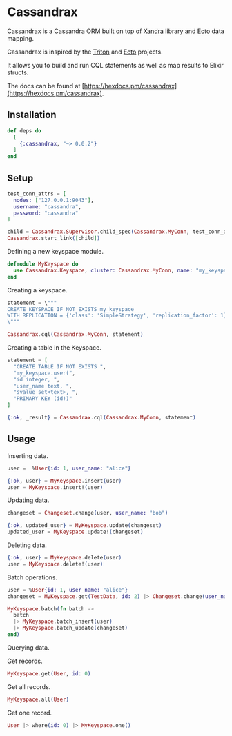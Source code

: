 # Cassandrax

Cassandrax is a Cassandra ORM built on top of [Xandra](https://github.com/lexhide/xandra) library and
[Ecto](https://github.com/elixir-ecto/ecto) data mapping.

Cassandrax is inspired by the [Triton](https://github.com/blitzstudios/triton) and
[Ecto](https://github.com/elixir-ecto/ecto) projects.

It allows you to build and run CQL statements as well as map results to Elixir structs.

The docs can be found at [https://hexdocs.pm/cassandrax](https://hexdocs.pm/cassandrax).

## Installation

```elixir
def deps do
  [
    {:cassandrax, "~> 0.0.2"}
  ]
end
```

## Setup

```elixir
test_conn_attrs = [
  nodes: ["127.0.0.1:9043"],
  username: "cassandra",
  password: "cassandra"
]

child = Cassandrax.Supervisor.child_spec(Cassandrax.MyConn, test_conn_attrs)
Cassandrax.start_link([child])
```

Defining a new keyspace module.

```elixir
defmodule MyKeyspace do
  use Cassandrax.Keyspace, cluster: Cassandrax.MyConn, name: "my_keyspace"
end
```

Creating a keyspace.

```elixir
statement = \"""
CREATE KEYSPACE IF NOT EXISTS my_keyspace
WITH REPLICATION = {'class': 'SimpleStrategy', 'replication_factor': 1}
\"""

Cassandrax.cql(Cassandrax.MyConn, statement)
```

Creating a table in the Keyspace.

```elixir
statement = [
  "CREATE TABLE IF NOT EXISTS ",
  "my_keyspace.user(",
  "id integer, ",
  "user_name text, ",
  "svalue set<text>, ",
  "PRIMARY KEY (id))"
]

{:ok, _result} = Cassandrax.cql(Cassandrax.MyConn, statement)
```
## Usage

Inserting data. 

```elixir
user =  %User{id: 1, user_name: "alice"}

{:ok, user} = MyKeyspace.insert(user) 
user = MyKeyspace.insert!(user)
```

Updating data.

```elixir
changeset = Changeset.change(user, user_name: "bob")

{:ok, updated_user} = MyKeyspace.update(changeset)
updated_user = MyKeyspace.update!(changeset)
```

Deleting data. 

```elixir
{:ok, user} = MyKeyspace.delete(user)
user = MyKeyspace.delete!(user)
```

Batch operations.

```elixir
user = %User{id: 1, user_name: "alice"}
changeset = MyKeyspace.get(TestData, id: 2) |> Changeset.change(user_name: "eve")

MyKeyspace.batch(fn batch ->
  batch
  |> MyKeyspace.batch_insert(user)
  |> MyKeyspace.batch_update(changeset)
end)
```

Querying data.

Get records.
```elixir
MyKeyspace.get(User, id: 0)
```

Get all records.
```elixir
MyKeyspace.all(User)
```

Get one record.

```elixir
User |> where(id: 0) |> MyKeyspace.one()
```
